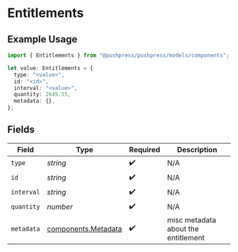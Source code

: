 # Entitlements

## Example Usage

```typescript
import { Entitlements } from "@pushpress/pushpress/models/components";

let value: Entitlements = {
  type: "<value>",
  id: "<id>",
  interval: "<value>",
  quantity: 2645.55,
  metadata: {},
};
```

## Fields

| Field                                                      | Type                                                       | Required                                                   | Description                                                |
| ---------------------------------------------------------- | ---------------------------------------------------------- | ---------------------------------------------------------- | ---------------------------------------------------------- |
| `type`                                                     | *string*                                                   | :heavy_check_mark:                                         | N/A                                                        |
| `id`                                                       | *string*                                                   | :heavy_check_mark:                                         | N/A                                                        |
| `interval`                                                 | *string*                                                   | :heavy_check_mark:                                         | N/A                                                        |
| `quantity`                                                 | *number*                                                   | :heavy_check_mark:                                         | N/A                                                        |
| `metadata`                                                 | [components.Metadata](../../models/components/metadata.md) | :heavy_check_mark:                                         | misc metadata about the entitlement                        |